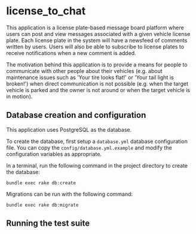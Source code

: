 # license_to_chat

This application is a license plate-based message board platform where users can
post and view messages associated with a given vehicle license plate. Each
license plate in the system will have a newsfeed of comments written by users.
Users will also be able to subscribe to license plates to receive notifications
when a new comment is added.

The motivation behind this application is to provide a means for people to
communicate with other people about their vehicles (e.g. about maintenance
issues such as 'Your tire looks flat!' or 'Your tail light is broken!')
when direct communication is not possible (e.g. when the target vehicle is 
parked and the owner is not around or when the target vehicle is in motion).

## Database creation and configuration

This application uses PostgreSQL as the database.

To create the database, first setup a `database.yml` database configuration
file. You can copy the `config/database.yml.example` and modify the
configuration variables as appropriate.

In a terminal, run the following command in the project directory to create the
database:

```
bundle exec rake db:create 
```

Migrations can be run with the following command:

```
bundle exec rake db:migrate
```

## Running the test suite
